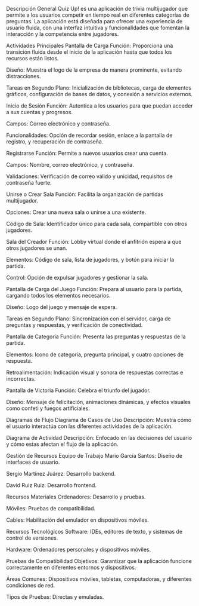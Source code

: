 Descripción General
Quiz Up! es una aplicación de trivia multijugador que permite a los usuarios competir en tiempo real en diferentes categorías de preguntas. La aplicación está diseñada para ofrecer una experiencia de usuario fluida, con una interfaz intuitiva y funcionalidades que fomentan la interacción y la competencia entre jugadores.

Actividades Principales
Pantalla de Carga
Función: Proporciona una transición fluida desde el inicio de la aplicación hasta que todos los recursos están listos.

Diseño: Muestra el logo de la empresa de manera prominente, evitando distracciones.

Tareas en Segundo Plano: Inicialización de bibliotecas, carga de elementos gráficos, configuración de bases de datos, y conexión a servicios externos.

Inicio de Sesión
Función: Autentica a los usuarios para que puedan acceder a sus cuentas y progresos.

Campos: Correo electrónico y contraseña.

Funcionalidades: Opción de recordar sesión, enlace a la pantalla de registro, y recuperación de contraseña.

Registrarse
Función: Permite a nuevos usuarios crear una cuenta.

Campos: Nombre, correo electrónico, y contraseña.

Validaciones: Verificación de correo válido y unicidad, requisitos de contraseña fuerte.

Unirse o Crear Sala
Función: Facilita la organización de partidas multijugador.

Opciones: Crear una nueva sala o unirse a una existente.

Código de Sala: Identificador único para cada sala, compartible con otros jugadores.

Sala del Creador
Función: Lobby virtual donde el anfitrión espera a que otros jugadores se unan.

Elementos: Código de sala, lista de jugadores, y botón para iniciar la partida.

Control: Opción de expulsar jugadores y gestionar la sala.

Pantalla de Carga del Juego
Función: Prepara al usuario para la partida, cargando todos los elementos necesarios.

Diseño: Logo del juego y mensaje de espera.

Tareas en Segundo Plano: Sincronización con el servidor, carga de preguntas y respuestas, y verificación de conectividad.

Pantalla de Categoría
Función: Presenta las preguntas y respuestas de la partida.

Elementos: Icono de categoría, pregunta principal, y cuatro opciones de respuesta.

Retroalimentación: Indicación visual y sonora de respuestas correctas e incorrectas.

Pantalla de Victoria
Función: Celebra el triunfo del jugador.

Diseño: Mensaje de felicitación, animaciones dinámicas, y efectos visuales como confeti y fuegos artificiales.

Diagramas de Flujo
Diagrama de Casos de Uso
Descripción: Muestra cómo el usuario interactúa con las diferentes actividades de la aplicación.

Diagrama de Actividad
Descripción: Enfocado en las decisiones del usuario y cómo estas afectan el flujo de la aplicación.

Gestión de Recursos
Equipo de Trabajo
Mario García Santos: Diseño de interfaces de usuario.

Sergio Martínez Juárez: Desarrollo backend.

David Ruiz Ruiz: Desarrollo frontend.

Recursos Materiales
Ordenadores: Desarrollo y pruebas.

Móviles: Pruebas de compatibilidad.

Cables: Habilitación del emulador en dispositivos móviles.

Recursos Tecnológicos
Software: IDEs, editores de texto, y sistemas de control de versiones.

Hardware: Ordenadores personales y dispositivos móviles.

Pruebas de Compatibilidad
Objetivos: Garantizar que la aplicación funcione correctamente en diferentes entornos y dispositivos.

Áreas Comunes: Dispositivos móviles, tabletas, computadoras, y diferentes condiciones de red.

Tipos de Pruebas: Directas y emuladas.

